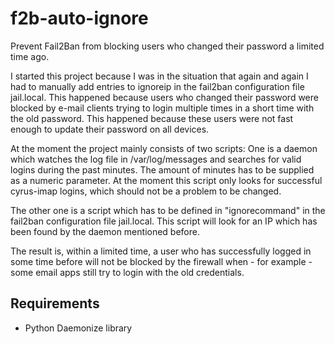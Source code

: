 # f2b-auto-ignore
Prevent Fail2Ban from blocking users who changed their password a limited time ago.

I started this project because I was in the situation that again and again I had to manually add entries to ignoreip in the fail2ban configuration file jail.local.
This happened because users who changed their password were blocked by e-mail clients trying to login multiple times in a short time with the old password.
This happened because these users were not fast enough to update their password on all devices.

At the moment the project mainly consists of two scripts:
One is a daemon which watches the log file in /var/log/messages and searches for valid logins during the past minutes. The amount of minutes has to be supplied as a numeric parameter. At the moment this script only looks for successful cyrus-imap logins, which should not be a problem to be changed.

The other one is a script which has to be defined in "ignorecommand" in the fail2ban configuration file jail.local. This script will look for an IP which has been found by the daemon mentioned before.

The result is, within a limited time, a user who has successfully logged in some time before will not be blocked by the firewall when  - for example - some email apps still try to login with the old credentials.

## Requirements
* Python Daemonize library


